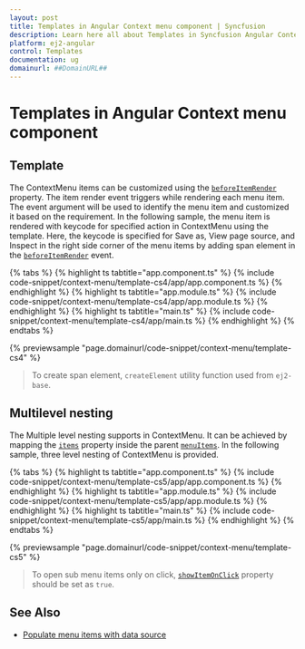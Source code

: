 ```yaml
---
layout: post
title: Templates in Angular Context menu component | Syncfusion
description: Learn here all about Templates in Syncfusion Angular Context menu component of Syncfusion Essential JS 2 and more.
platform: ej2-angular
control: Templates 
documentation: ug
domainurl: ##DomainURL##
---
```


# Templates in Angular Context menu component

## Template

The ContextMenu items can be customized using the
[`beforeItemRender`](https://ej2.syncfusion.com/angular/documentation/api/context-menu#beforeitemrender) property. The item render event
triggers while rendering each menu item. The event argument will be used to identify the menu
item and customized it based on the requirement. In the following sample, the menu item is rendered with keycode for
specified action in ContextMenu using the template. Here, the keycode is specified for Save as, View page
source, and Inspect in the right side corner of the menu items by adding span element in the
[`beforeItemRender`](https://ej2.syncfusion.com/angular/documentation/api/context-menu#beforeitemrender) event.

{% tabs %}
{% highlight ts tabtitle="app.component.ts" %}
{% include code-snippet/context-menu/template-cs4/app/app.component.ts %}
{% endhighlight %}
{% highlight ts tabtitle="app.module.ts" %}
{% include code-snippet/context-menu/template-cs4/app/app.module.ts %}
{% endhighlight %}
{% highlight ts tabtitle="main.ts" %}
{% include code-snippet/context-menu/template-cs4/app/main.ts %}
{% endhighlight %}
{% endtabs %}
  
{% previewsample "page.domainurl/code-snippet/context-menu/template-cs4" %}

> To create span element, `createElement` utility function used from `ej2-base`.

## Multilevel nesting

The Multiple level nesting supports in ContextMenu. It can be achieved by mapping the [`items`](https://ej2.syncfusion.com/angular/documentation/api/context-menu/menuItemModel#items)
property inside the parent [`menuItems`](https://ej2.syncfusion.com/angular/documentation/api/context-menu#items). In the following sample, three
level nesting of ContextMenu is provided.

{% tabs %}
{% highlight ts tabtitle="app.component.ts" %}
{% include code-snippet/context-menu/template-cs5/app/app.component.ts %}
{% endhighlight %}
{% highlight ts tabtitle="app.module.ts" %}
{% include code-snippet/context-menu/template-cs5/app/app.module.ts %}
{% endhighlight %}
{% highlight ts tabtitle="main.ts" %}
{% include code-snippet/context-menu/template-cs5/app/main.ts %}
{% endhighlight %}
{% endtabs %}
  
{% previewsample "page.domainurl/code-snippet/context-menu/template-cs5" %}

> To open sub menu items only on click, [`showItemOnClick`](https://ej2.syncfusion.com/angular/documentation/api/context-menu#showitemonclick) property should be set as `true`.

## See Also

* [Populate menu items with data source](./how-to/populate-menu-items-with-data-source)
